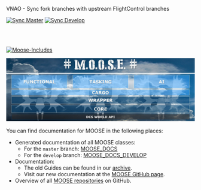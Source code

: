 VNAO - Sync fork branches with upstream FlightControl branches

[![Sync Master](https://github.com/vnaoScriptHub/VNAO-MOOSE_INCLUDE/actions/workflows/sync-master.yml/badge.svg?branch=master)](https://github.com/vnaoScriptHub/VNAO-MOOSE_INCLUDE/actions/workflows/sync-master.yml) [![Sync Develop](https://github.com/vnaoScriptHub/VNAO-MOOSE_INCLUDE/actions/workflows/sync-develop.yml/badge.svg?branch=master)](https://github.com/vnaoScriptHub/VNAO-MOOSE_INCLUDE/actions/workflows/sync-develop.yml)

<br>
<br>

[![Moose-Includes](https://github.com/FlightControl-Master/MOOSE/actions/workflows/build-includes.yml/badge.svg?branch=master)](https://github.com/FlightControl-Master/MOOSE/actions/workflows/build-includes.yml)

<img src="https://github.com/FlightControl-Master/MOOSE/blob/master/docs/images/classes/overview.jpg" alt="MOOSE" style="width:600px;"/>

You can find documentation for MOOSE in the following places:

- Generated documentation of all MOOSE classes:
  - For the `master` branch: [MOOSE_DOCS]
  - For the `develop` branch: [MOOSE_DOCS_DEVELOP]
- Documentation:
  - The old Guides can be found in our [archive].
  - Visit our new documentation at the [MOOSE GitHub page].
- Overview of all [MOOSE repositories] on GitHub.

<br/>

[MOOSE_DOCS]: https://flightcontrol-master.github.io/MOOSE_DOCS/Documentation/index.html
[MOOSE_DOCS_DEVELOP]: https://flightcontrol-master.github.io/MOOSE_DOCS_DEVELOP/Documentation/index.html
[archive]: https://flightcontrol-master.github.io/MOOSE/archive/
[MOOSE GitHub page]: https://flightcontrol-master.github.io/MOOSE/
[MOOSE repositories]: https://flightcontrol-master.github.io/MOOSE/repositories.html

